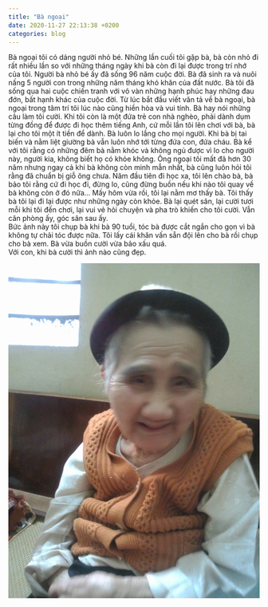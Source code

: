 ```yaml
---
title: "Bà ngoại"
date: 2020-11-27 22:13:38 +0200
categories: blog
---
```

Bà ngoại tôi có dáng người nhỏ bé. Những lần cuối tôi gặp bà, bà còn nhỏ đi rất nhiều lần so với những tháng ngày khi bà còn đi lại được trong trí nhớ của tôi. Người bà nhỏ bé ấy đã sống 96 năm cuộc đời. Bà đã sinh ra và nuôi nấng 5 người con trong những năm tháng khó khăn của đất nước. Bà tôi đã sống qua hai cuộc chiến tranh với vô vàn những hạnh phúc hay những đau đớn, bất hạnh khác của cuộc đời. 
Từ lúc bắt đầu viết văn tả về bà ngoại, bà ngoại trong tâm trí tôi lúc nào cũng hiền hòa và vui tính. Bà hay nói những câu làm tôi cười. Khi tôi còn là một đứa trẻ con nhà nghèo, phải dành dụm từng đồng để được đi học thêm tiếng Anh, cứ mỗi lần tôi lên chơi với bà, bà lại cho tôi một ít tiền để dành. Bà luôn lo lắng cho mọi người. Khi bà bị tai biến và nằm liệt giường bà vẫn luôn nhớ tới từng đứa con, đứa cháu. Bà kể với tôi rằng có những đêm bà nằm khóc và không ngủ được vì lo cho người này, người kia, không biết họ có khỏe không. Ông ngoại tôi mất đã hơn 30 năm nhưng ngay cả khi bà không còn minh mẫn nhất, bà cũng luôn hỏi tôi rằng đã chuẩn bị giỗ ông chưa. Năm đầu tiên đi học xa, tôi lên chào bà, bà bảo tôi rằng cứ đi học đi, đừng lo, cũng đừng buồn nếu khi nào tôi quay về bà không còn ở đó nữa…
Mấy hôm vừa rồi, tôi lại nằm mơ thấy bà. Tôi thấy bà tôi lại đi lại được như những ngày còn khỏe. Bà lại quét sân, lại cười tươi mỗi khi tôi đến chơi, lại vui vẻ hỏi chuyện và pha trò khiến cho tôi cười. Vẫn căn phòng ấy, góc sân sau ấy.  
Bức ảnh này tôi chụp bà khi bà 90 tuổi, tóc bà được cắt ngắn cho gọn vì bà không tự chải tóc được nữa. Tôi lấy cái khăn vấn sẵn đội lên cho bà rồi chụp cho bà xem. Bà vừa buồn cười vừa bảo xấu quá.  
Với con, khi bà cười thì ảnh nào cũng đẹp.  

![baNgoai](/assets/images/ba-ngoai.JPG "Bà Ngoại")